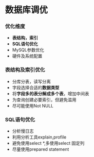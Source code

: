 数据库调优
=======

### 优化维度
- **表结构，索引**
- **SQL语句优化**
- MySQL参数优化
- 硬件及系统配置


### 表结构及索引优化
- 分库分表，读写分离
- 字段选择合适的**数据类型**
- 将**字段多的表分解成多个表**，增加中间表  
- 为查询创建必要索引，但避免滥用  
- 尽可能使用Not NULL


### SQL语句优化
- 分析慢日志
- 利用分析工具explain,profile
- 避免使用select *,多使用select 固定列
- 尽量使用prepared statement

